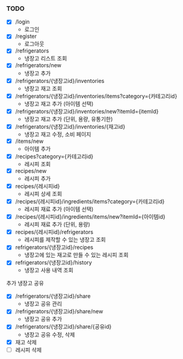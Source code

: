 

### TODO
- [x] /login
  - 로그인
- [x] /register
  - 로그아웃
- [x] /refrigerators
  - 냉장고 리스트 조회
- [x] /refrigerators/new
  - 냉장고 추가
- [x] /refrigerators/{냉장고id}/inventories
  - 냉장고 재고 조회
- [x] /refrigerators/{냉장고id}/inventories/items?category={카테고리id}
  - 냉장고 재고 추가 (아이템 선택)
- [x] /refrigerators/{냉장고id}/inventories/new?itemId={itemId}
  - 냉장고 재고 추가 (단위, 용량, 유통기한)
- [x] /refrigerators/{냉장고id}/inventories/{재고id}
  - 냉장고 재고 수정, 소비 페이지
- [x] /items/new
  - 아이템 추가
- [x] /recipes?category={카테고리id}
  - 레시피 조회
- [x] recipes/new
  - 레시피 추가
- [x] recipes/{레시피id}
  - 레시피 상세 조회
- [x] /recipes/{레시피id}/ingredients/items?category={카테고리id}
  - 레시피 재료 추가 (아이템 선택)
- [x] /recipes/{레시피id}/ingredients/items/new?itemId={아이템id}
  - 레시피 재료 추가 (단위, 용량)
- [x] recipes/{레시피id}/refrigerators
  - 레시피를 제작할 수 있는 냉장고 조회
- [x] refrigerators/{냉장고id}/recipes
  - 냉장고에 있는 재고로 만들 수 있는 레시피 조회
- [x] refrigerators/{냉장고id}/history
  - 냉장고 사용 내역 조회

추가
냉장고 공유
- [x] /refrigerators/{냉장고id}/share
  - 냉장고 공유 관리
- [x] /refrigerators/{냉장고id}/share/new
  - 냉장고 공유 추가
- [x] /refrigerators/{냉장고id}/share/{공유id}
  - 냉장고 공유 수정, 삭제
- [x] 재고 삭제
- [ ] 레시피 삭제